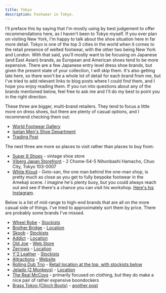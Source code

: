 ```yaml
---
title: Tokyo
description: Footwear in Tokyo.
---
```


I'll preface this by saying that I'm mostly using by best judgement to offer recommendations here, as I haven't been to Tokyo myself. If you ever plan on visiting New York, I'm happy to talk about the shoe situation here in far more detail. Tokyo is one of the top 3 cities in the world when it comes to the retail presence of welted footwear, with the other two being New York and London. With that said, you'll mostly want to be focusing on Japanese (and East Asian) brands, as European and American shoes tend to be more expensive. There are a few Japanese entry level dress shoe brands, but given the present state of your collection, I will skip them. It's also getting late here, so there won't be a whole lot of detail for each brand from me, but I've tried to add relevant links to blog posts where I could find them, and I hope you enjoy reading them. If you run into questions about any of the brands mentioned below, feel free to ask me and I'll do my best to point you in the right direction.

These three are bigger, multi-brand retailers. They tend to focus a little more on dress shoes, but there are plenty of casual options, and I recommend checking them out:

- [World Footwear Gallery](https://shoegazing.com/2016/08/21/report-world-footwear-gallery/)
- [Isetan Men's Shoe Department](https://shoegazing.com/2016/03/14/report-isetan-mens-shoe-department/)
- [Trading Post](https://www.instagram.com/tradingpost_ruggedstore/)

The next three are more so places to visit rather than places to buy from:

- [Super 8 Shoes](https://vcleat.com/super-8-shoes/) - vintage shoe store
- [Viberg Japan Storefront](https://www.instagram.com/vibergjapan/) - 2 Chome-54-5 Nihonbashi Hamacho, Chuo City, Tokyo 103-0007
- [White Kloud](https://old.reddit.com/r/goodyearwelt/comments/9wot2c/trip_report_a_visit_to_brass_tokyo_and_white/) - Goto-san, the one man behind the one-man shop, is pretty much as close as you get to fully bespoke footwear in the Amekaji scene. I imagine he's plenty busy, but you could always reach out and see if there's a chance you can visit his workshop. [Here's his Instagram](https://www.instagram.com/show_goto/).

Below is a list of mid-range to high-end brands that are all on the more casual side of things. I've tried to approximately sort them by price. There are probably some brands I've missed.

- [Wheel Robe](https://old.reddit.com/r/goodyearwelt/comments/uwt6ow/first_impressions_wheel_robe_15078_apron_stitch/) - [Stockists](https://wheelrobe.com/pages/dealer)
- [Brother Bridge](https://old.reddit.com/r/goodyearwelt/comments/o8x80j/a_trip_to_brother_bridge_in_tokyo/) - [Location](https://brotherbridgetokyo.com/pages/brother-bridge-tokyo)
- [Skoob](https://www.stitchdown.com/the-stitchdown-conversation/koji-sasano-skoob/) - [Stockists](https://skoob.co.jp/#stockist)
- [Addict](https://addict-clothes-store.com/collections/addictboots) - [Location](https://www.addict-clothes.com/en/stockist/)
- [Old Joe](http://oldjoe.jp/stockist/) - [Web Store](https://oldjoestore.jp/collections/footwear)
- [Zerrows](https://zerrows-onlinestore.com/en) - [Location](https://www.google.com/maps/place/ZERROWS/@35.7172651,139.8021063,17z/data=!4m6!3m5!1s0x60188f2fd6e0653f:0xb5e83d5d1ba255f!8m2!3d35.7172651!4d139.8021063!16s%2Fg%2F11qn9w0r2y?entry=tts)
- [Y'2 Leather](https://y-2leather.com/en/products?product_category=7&material_category=&page=1) - [Stockists](https://y-2leather.com/en/dealers)
- [Attractions](https://www.stitchdown.com/brands/attractions/attractions-biltbuck-tomonari-nishizaki/) - [Website](https://attractions.co.jp/collections/boots-shoes)
- [Rolling Dub Trio](https://www.stitchdown.com/new-shoes-and-boots/standard-strange-rolling-dub-trio/) - [Retail location at the top, with stockists below](http://craftbank.net/rollingdubtrio/stockist-2023/)
- [Jelado (2 Monkeys)](https://www.stitchdown.com/brand-profiles/michiya-suzuki-the-2-monkeys/) - [Location](https://jelado.com/pages/store-locater)
- [The Real McCoys](https://therealmccoys.jp/stocksts.html) - primarily focused on clothing, but they do make a nice pair of rather expensive boondockers
- [Brass Tokyo (Clinch Boots)](https://www.stitchdown.com/brands/clinch/clinch-boots-brass-tokyo-brand-profile/) - [another post](https://old.reddit.com/r/goodyearwelt/comments/ojrxn0/mto_experience_at_brass_tokyo_clinch_boots/)
